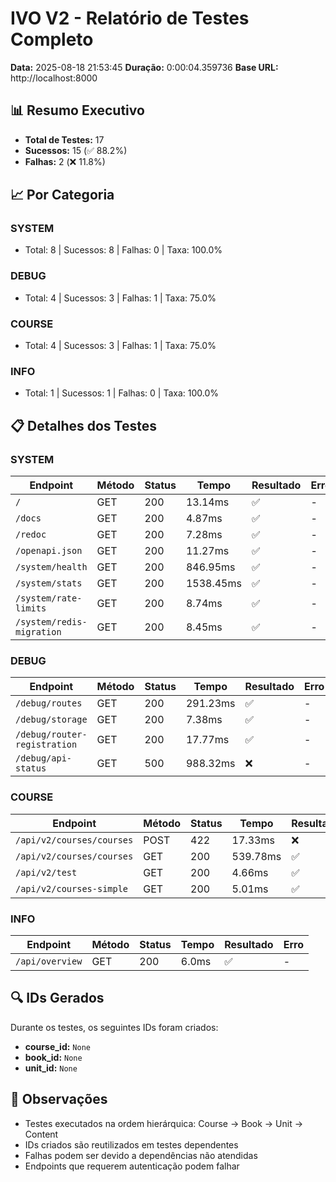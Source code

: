 # IVO V2 - Relatório de Testes Completo

**Data:** 2025-08-18 21:53:45
**Duração:** 0:00:04.359736
**Base URL:** http://localhost:8000

## 📊 Resumo Executivo

- **Total de Testes:** 17
- **Sucessos:** 15 (✅ 88.2%)
- **Falhas:** 2 (❌ 11.8%)

## 📈 Por Categoria

### SYSTEM
- Total: 8 | Sucessos: 8 | Falhas: 0 | Taxa: 100.0%

### DEBUG
- Total: 4 | Sucessos: 3 | Falhas: 1 | Taxa: 75.0%

### COURSE
- Total: 4 | Sucessos: 3 | Falhas: 1 | Taxa: 75.0%

### INFO
- Total: 1 | Sucessos: 1 | Falhas: 0 | Taxa: 100.0%

## 📋 Detalhes dos Testes

### SYSTEM

| Endpoint | Método | Status | Tempo | Resultado | Erro |
|----------|--------|--------|-------|-----------|------|
| `/` | GET | 200 | 13.14ms | ✅ | - |
| `/docs` | GET | 200 | 4.87ms | ✅ | - |
| `/redoc` | GET | 200 | 7.28ms | ✅ | - |
| `/openapi.json` | GET | 200 | 11.27ms | ✅ | - |
| `/system/health` | GET | 200 | 846.95ms | ✅ | - |
| `/system/stats` | GET | 200 | 1538.45ms | ✅ | - |
| `/system/rate-limits` | GET | 200 | 8.74ms | ✅ | - |
| `/system/redis-migration` | GET | 200 | 8.45ms | ✅ | - |

### DEBUG

| Endpoint | Método | Status | Tempo | Resultado | Erro |
|----------|--------|--------|-------|-----------|------|
| `/debug/routes` | GET | 200 | 291.23ms | ✅ | - |
| `/debug/storage` | GET | 200 | 7.38ms | ✅ | - |
| `/debug/router-registration` | GET | 200 | 17.77ms | ✅ | - |
| `/debug/api-status` | GET | 500 | 988.32ms | ❌ | - |

### COURSE

| Endpoint | Método | Status | Tempo | Resultado | Erro |
|----------|--------|--------|-------|-----------|------|
| `/api/v2/courses/courses` | POST | 422 | 17.33ms | ❌ | - |
| `/api/v2/courses/courses` | GET | 200 | 539.78ms | ✅ | - |
| `/api/v2/test` | GET | 200 | 4.66ms | ✅ | - |
| `/api/v2/courses-simple` | GET | 200 | 5.01ms | ✅ | - |

### INFO

| Endpoint | Método | Status | Tempo | Resultado | Erro |
|----------|--------|--------|-------|-----------|------|
| `/api/overview` | GET | 200 | 6.0ms | ✅ | - |

## 🔍 IDs Gerados

Durante os testes, os seguintes IDs foram criados:

- **course_id:** `None`
- **book_id:** `None`
- **unit_id:** `None`

## 📝 Observações

- Testes executados na ordem hierárquica: Course → Book → Unit → Content
- IDs criados são reutilizados em testes dependentes
- Falhas podem ser devido a dependências não atendidas
- Endpoints que requerem autenticação podem falhar
